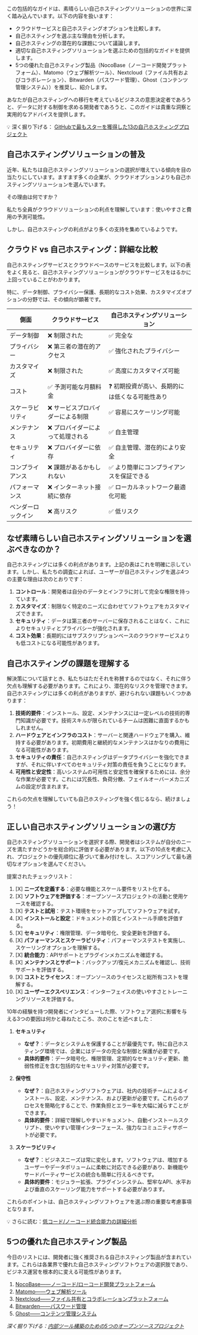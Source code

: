この包括的なガイドは、素晴らしい自己ホスティングソリューションの世界に深く踏み込んでいます。以下の内容を扱います：

* クラウドサービスと自己ホスティングオプションを比較します。
* 自己ホスティングを選ぶ主な理由を分析します。
* 自己ホスティングの潜在的な課題について議論します。
* 適切な自己ホスティングソリューションを選ぶための包括的なガイドを提供します。
* 5つの優れた自己ホスティング製品（NocoBase（ノーコード開発プラットフォーム）、Matomo（ウェブ解析ツール）、Nextcloud（ファイル共有およびコラボレーション）、Bitwarden（パスワード管理）、Ghost（コンテンツ管理システム））を推奨し、紹介します。

あなたが自己ホスティングへの移行を考えているビジネスの意思決定者であろうと、データに対する制御を求める開発者であろうと、このガイドは貴重な洞察と実用的なアドバイスを提供します。

💡 深く掘り下げる： [GitHubで最もスターを獲得した13の自己ホスティングプロジェクト](https://www.nocobase.com/en/blog/self-hsosted-projects-list)

## 自己ホスティングソリューションの普及

近年、私たちは自己ホスティングソリューションの選択が増えている傾向を目の当たりにしています。ますます多くの企業が、クラウドオプションよりも自己ホスティングソリューションを選んでいます。

その理由は何ですか？

私たち全員がクラウドソリューションの利点を理解しています：使いやすさと費用の予測可能性。

しかし、自己ホスティングの利点がより多くの支持を集めているようです。

## クラウド vs 自己ホスティング：詳細な比較

自己ホスティングサービスとクラウドベースのサービスを比較します。以下の表をよく見ると、自己ホスティングソリューションがクラウドサービスをはるかに上回っていることがわかります。

特に、データ制御、プライバシー保護、長期的なコスト効果、カスタマイズオプションの分野では、その傾向が顕著です。

| 側面           | クラウドサービス                     | 自己ホスティングソリューション                     |
| ---------------- | ----------------------------------- | ----------------------------------------------- |
| データ制御       | ❌ 制限された                        | ✅ 完全な                                            |
| プライバシー      | ❌ 第三者の潜在的アクセス             | ✅ 強化されたプライバシー                              |
| カスタマイズ      | ❌ 制限された                        | ✅ 高度にカスタマイズ可能                               |
| コスト           | ✅ 予測可能な月額料金                 | ❓ 初期投資が高い、長期的には低くなる可能性あり      |
| スケーラビリティ  | ❌ サービスプロバイダーによる制限     | ✅ 容易にスケーリング可能                             |
| メンテナンス      | ❌ プロバイダーによって処理される   | ✅ 自主管理                                          |
| セキュリティ      | ❌ プロバイダーに依存                  | ✅ 自主管理、潜在的により安全                         |
| コンプライアンス  | ❌ 課題があるかもしれない              | ✅ より簡単にコンプライアンスを保証できる              |
| パフォーマンス    | ❌ インターネット接続に依存          | ✅ ローカルネットワーク最適化可能                     |
| ベンダーロックイン | ❌ 高リスク                          | ✅ 低リスク                                          |

## なぜ素晴らしい自己ホスティングソリューションを選ぶべきなのか？

自己ホスティングには多くの利点があります。上記の表はこれを明確に示しています。しかし、私たちの調査によれば、ユーザーが自己ホスティングを選ぶ4つの主要な理由は次のとおりです：

1. **コントロール**：開発者は自分のデータとインフラに対して完全な権限を持っています。
2. **カスタマイズ**：制限なく特定のニーズに合わせてソフトウェアをカスタマイズできます。
3. **セキュリティ**：データは第三者のサーバーに保存されることはなく、これによりセキュリティとプライバシーが強化されます。
4. **コスト効果**：長期的にはサブスクリプションベースのクラウドサービスよりも低コストになる可能性があります。

## 自己ホスティングの課題を理解する

解決策について話すとき、私たちはただそれを称賛するのではなく、それに伴う欠点も理解する必要があります。これにより、潜在的なリスクを管理できます。自己ホスティングには多くの利点がありますが、避けられない課題もいくつかあります：

1. **技術的要件**：インストール、設定、メンテナンスには一定レベルの技術的専門知識が必要です。技術スキルが限られているチームは困難に直面するかもしれません。
2. **ハードウェアとインフラのコスト**：サーバーと関連ハードウェアを購入、維持する必要があります。初期費用と継続的なメンテナンスはかなりの費用になる可能性があります。
3. **セキュリティの責任**：自己ホスティングはデータプライバシーを強化できますが、それに伴いすべてのセキュリティ対策の責任を負うことになります。
4. **可用性と安定性**：高いシステムの可用性と安定性を確保するためには、余分な作業が必要です。これには冗長性、負荷分散、フェイルオーバーメカニズムの設定が含まれます。

これらの欠点を理解していても自己ホスティングを強く信じるなら、続けましょう！

## 正しい自己ホスティングソリューションの選び方

自己ホスティングソリューションを選択する際、開発者はシステムが自分のニーズを満たすかどうかを総合的に評価する必要があります。以下の10点を考慮に入れ、プロジェクトの優先順位に基づいて重み付けをし、スコアリングして最も適切なオプションを選んでください。

提案されたチェックリスト：

1. [X]  **ニーズを定義する**：必要な機能とスケール要件をリスト化する。
2. [X]  **ソフトウェアを評価する**：オープンソースプロジェクトの活動と使用ケースを確認する。
3. [X]  **テストと試用**：テスト環境をセットアップしてソフトウェアを試す。
4. [X]  **インストールと設定**：ドキュメントの質とインストール手順を評価する。
5. [X]  **セキュリティ**：権限管理、データ暗号化、安全更新を評価する。
6. [X]  **パフォーマンスとスケーラビリティ**：パフォーマンステストを実施し、スケーリングオプションを理解する。
7. [X]  **統合能力**：APIサポートとプラグインメカニズムを確認する。
8. [X]  **メンテナンスとサポート**：バックアップ/復元メカニズムを確認し、技術サポートを評価する。
9. [X]  **コストとライセンス**：オープンソースのライセンスと総所有コストを理解する。
10. [X]  **ユーザーエクスペリエンス**：インターフェイスの使いやすさとトレーニングリソースを評価する。

10年の経験を持つ開発者にインタビューした際、ソフトウェア選択に影響を与える3つの要因は何かと尋ねたところ、次のことを述べました：

1. **セキュリティ**

   - **なぜ？**：データとシステムを保護することが最優先です。特に自己ホスティング環境では、企業にはデータの完全な制御と保護が必要です。
   - **具体的要件**：データ暗号化、権限管理、定期的なセキュリティ更新、脆弱性修正を含む包括的なセキュリティ対策が必要です。
2. **保守性**

   - **なぜ？**：自己ホスティングソフトウェアは、社内の技術チームによるインストール、設定、メンテナンス、および更新が必要です。これらのプロセスを簡略化することで、作業負担とエラー率を大幅に減らすことができます。
   - **具体的要件**：詳細で理解しやすいドキュメント、自動インストールスクリプト、使いやすい管理インターフェース、強力なコミュニティサポートが必要です。
3. **スケーラビリティ**

   - **なぜ？**：ビジネスニーズは常に変化します。ソフトウェアは、増加するユーザーやデータボリュームに柔軟に対応できる必要があり、新機能やサードパーティサービスの統合も簡単に行えるべきです。
   - **具体的要件**：モジュラー拡張、プラグインシステム、堅牢なAPI、水平および垂直のスケーリング能力をサポートする必要があります。

これらのポイントは、自己ホスティングソフトウェアを選ぶ際の重要な考慮事項となります。

💡 さらに読む：[低コード/ノーコード統合能力の詳細分析](https://www.nocobase.com/en/blog/low-code-no-code-integration)

## 5つの優れた自己ホスティング製品

今日のリストには、開発者に強く推奨される自己ホスティング製品が含まれています。これらは各業界で優れた自己ホスティングソフトウェアの選択肢であり、ビジネス運営を根本的に変える可能性があります。

1. [NocoBase——ノーコード/ローコード開発プラットフォーム](https://www.nocobase.com/)
2. [Matomo——ウェブ解析ツール](https://matomo.org/)
3. [Nextcloud——ファイル共有とコラボレーションプラットフォーム](https://nextcloud.com/)
4. [Bitwarden——パスワード管理](https://bitwarden.com/)
5. [Ghost——コンテンツ管理システム](https://ghost.org/)

*深く掘り下げる：[内部ツール構築のための5つのオープンソースプロジェクト](https://www.nocobase.com/en/blog/top-5-open-source-projects-for-building-internal-tools-in-2024)*